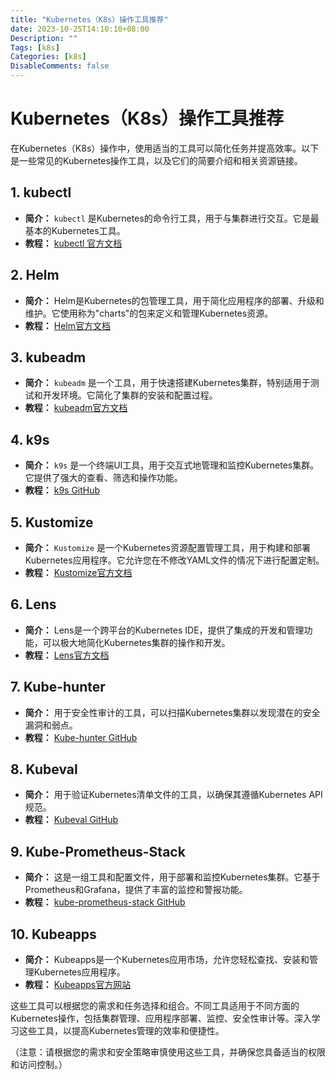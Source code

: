 ```yaml
---
title: "Kubernetes（K8s）操作工具推荐"
date: 2023-10-25T14:10:10+08:00
Description: ""
Tags: [k8s]
Categories: [k8s]
DisableComments: false
---
```


# Kubernetes（K8s）操作工具推荐

在Kubernetes（K8s）操作中，使用适当的工具可以简化任务并提高效率。以下是一些常见的Kubernetes操作工具，以及它们的简要介绍和相关资源链接。

## 1. **kubectl**

- **简介：** `kubectl` 是Kubernetes的命令行工具，用于与集群进行交互。它是最基本的Kubernetes工具。
- **教程：** [kubectl 官方文档](https://kubernetes.io/docs/reference/kubectl/kubectl/)

## 2. **Helm**

- **简介：** Helm是Kubernetes的包管理工具，用于简化应用程序的部署、升级和维护。它使用称为"charts"的包来定义和管理Kubernetes资源。
- **教程：** [Helm官方文档](https://helm.sh/docs/)

## 3. **kubeadm**

- **简介：** `kubeadm` 是一个工具，用于快速搭建Kubernetes集群，特别适用于测试和开发环境。它简化了集群的安装和配置过程。
- **教程：** [kubeadm官方文档](https://kubernetes.io/docs/setup/production-environment/tools/kubeadm/)

## 4. **k9s**

- **简介：** `k9s` 是一个终端UI工具，用于交互式地管理和监控Kubernetes集群。它提供了强大的查看、筛选和操作功能。
- **教程：** [k9s GitHub](https://github.com/derailed/k9s)

## 5. **Kustomize**

- **简介：** `Kustomize` 是一个Kubernetes资源配置管理工具，用于构建和部署Kubernetes应用程序。它允许您在不修改YAML文件的情况下进行配置定制。
- **教程：** [Kustomize官方文档](https://kustomize.io/)

## 6. **Lens**

- **简介：** Lens是一个跨平台的Kubernetes IDE，提供了集成的开发和管理功能，可以极大地简化Kubernetes集群的操作和开发。
- **教程：** [Lens官方文档](https://k8slens.dev/)

## 7. **Kube-hunter**

- **简介：** 用于安全性审计的工具，可以扫描Kubernetes集群以发现潜在的安全漏洞和弱点。
- **教程：** [Kube-hunter GitHub](https://github.com/aquasecurity/kube-hunter)

## 8. **Kubeval**

- **简介：** 用于验证Kubernetes清单文件的工具，以确保其遵循Kubernetes API规范。
- **教程：** [Kubeval GitHub](https://github.com/instrumenta/kubeval)

## 9. **Kube-Prometheus-Stack**

- **简介：** 这是一组工具和配置文件，用于部署和监控Kubernetes集群。它基于Prometheus和Grafana，提供了丰富的监控和警报功能。
- **教程：** [kube-prometheus-stack GitHub](https://github.com/prometheus-community/helm-charts)

## 10. **Kubeapps**

- **简介：** Kubeapps是一个Kubernetes应用市场，允许您轻松查找、安装和管理Kubernetes应用程序。
- **教程：** [Kubeapps官方网站](https://kubeapps.com/)

这些工具可以根据您的需求和任务选择和组合。不同工具适用于不同方面的Kubernetes操作，包括集群管理、应用程序部署、监控、安全性审计等。深入学习这些工具，以提高Kubernetes管理的效率和便捷性。

（注意：请根据您的需求和安全策略审慎使用这些工具，并确保您具备适当的权限和访问控制。）
